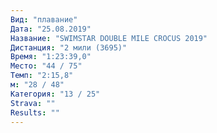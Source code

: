 ```yaml
---
Вид: "плавание"
Дата: "25.08.2019"
Название: "SWIMSTAR DOUBLE MILE CROCUS 2019"
Дистанция: "2 мили (3695)"
Время: "1:23:39,0"
Место: "44 / 75"
Темп: "2:15,8"
м: "28 / 48"
Категория: "13 / 25"
Strava: ""
Results: ""
---
```


